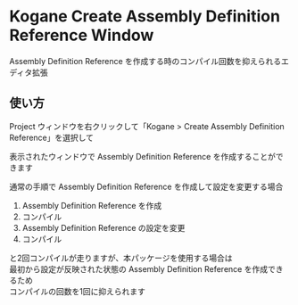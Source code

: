 # Kogane Create Assembly Definition Reference Window

Assembly Definition Reference を作成する時のコンパイル回数を抑えられるエディタ拡張

## 使い方

Project ウィンドウを右クリックして「Kogane > Create Assembly Definition Reference」を選択して

表示されたウィンドウで Assembly Definition Reference を作成することができます

通常の手順で Assembly Definition Reference を作成して設定を変更する場合

1. Assembly Definition Reference を作成
2. コンパイル
3. Assembly Definition Reference の設定を変更
4. コンパイル

と2回コンパイルが走りますが、本パッケージを使用する場合は  
最初から設定が反映された状態の Assembly Definition Reference を作成できるため  
コンパイルの回数を1回に抑えられます  
